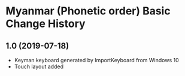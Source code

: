 Myanmar (Phonetic order) Basic Change History
====================

1.0 (2019-07-18)
----------------
* Keyman keyboard generated by ImportKeyboard from Windows 10 
* Touch layout added